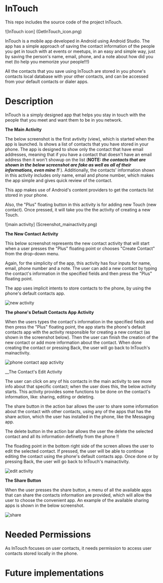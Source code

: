 # InTouch
This repo includes the source code of the project InTouch.

![InTouch icon] (GetInTouch_icon.png)

InTouch is a mobile app developed in Android using Android Studio. The app has a simple approach of saving the contact information of the people you get in touch with at events or meetups, in an easy and simple way, just by saving the person's name, email, phone, and a note about how did you met (to help you memorize your people!!!)

All the contacts that you save using InTouch are stored in you phone's contacts local database with your other contacts, and can be accessed from your default contacts or dialer apps.

# Description

InTouch is a simply designed app that helps you stay in touch with the people that you meet and want them to be in you network.

__The Main Activity__

The below screenshot is the first avtivity (view), which is started when the app is launched. Is shows a list of contacts that you have stored in your phone. The app is designed to show only the contact that have email addresses, meaning that if you have a contact that doesn't have an email address then it won't showup on the list (**NOTE:** _**the contacts that are shown in the below screenshot are fake as well as all of their informations, even mine !!**_ ). 
Additionally, the contacts' information shown in this activity includes only name, email and phone number, which makes the app simple and gives quick review of the contact.

This app makes use of Android's content providers to get the contacts list stored in your phone.

Also, the "Plus" floating button in this activity is for adding new Touch (new contact). Once pressed, it will take you the the activity of creating a new Touch.

![main activity] (Screenshot_mainactivity.png)

__The New Contact Activity__

This below screenshot represents the new contact activity that will start when a user presses the "Plus" floating point or chooses "Create Contact" from the drop-down menu.

Again, for the simplicity of the app, this activity has four inputs for name, email, phone number and a note. The user can add a new contact by typing the contact's information in the specified fields and then press the "Plus" floating point. 

The app uses implicit intents to store contacts to the phone, by using the phone's default contacts app.

![new activity](Screenshot_newTouch.png)

__The phone's Default Contacts App Activity__

When the users types the contact's information in the specified fields and then press the "Plus" floating point, the app starts the phone's default contacts app with the activity responsible for creating a new contact (as shown in the screenshot below). Then the user can finish the creation of the new contact or add more information about the contact. When done creating the contact or pressing Back, the user will go back to InTouch's mainactivity.

![phone contact app activity](Screenshot_phoneContactApp.png)

__The Contact's Edit Activity

The user can click on any of his contacts in the main activity to see more info about that specific contact; when the user does this, the below activity starts. This activity provides some functions to be done on the contact's information, like: sharing, editing or deleting.

The share button in the action bar allows the user to share some information about the contact with other contacts, using any of the apps that has the share action, which the user has installed in the phone, like the Messaging app.

The delete button in the action bar allows the user the delete the selected contact and all its information definetly from the phone !!

The floading point in the bottom right side of the screen allows the user to edit the selected contact. If pressed, the user will be able to continue editing the contact using the phone's default contacts app. Once done or by pressing Back, the user will go back to InTouch's mainactivity.

![edit activity](Screenshot_editTouch.png)

__The Share Button__

When the user presses the share button, a menu of all the available apps that can share the contacts information are provided, which will allow the user to choose the convenient app. An example of the available sharing apps is shown in the below screenshot.

![share](Screenshot_shareTouch.png)

# Needed Permissions

As InTouch focuses on user contacts, it needs permission to access user contacts stored locally in the phone.

# Future implementations


